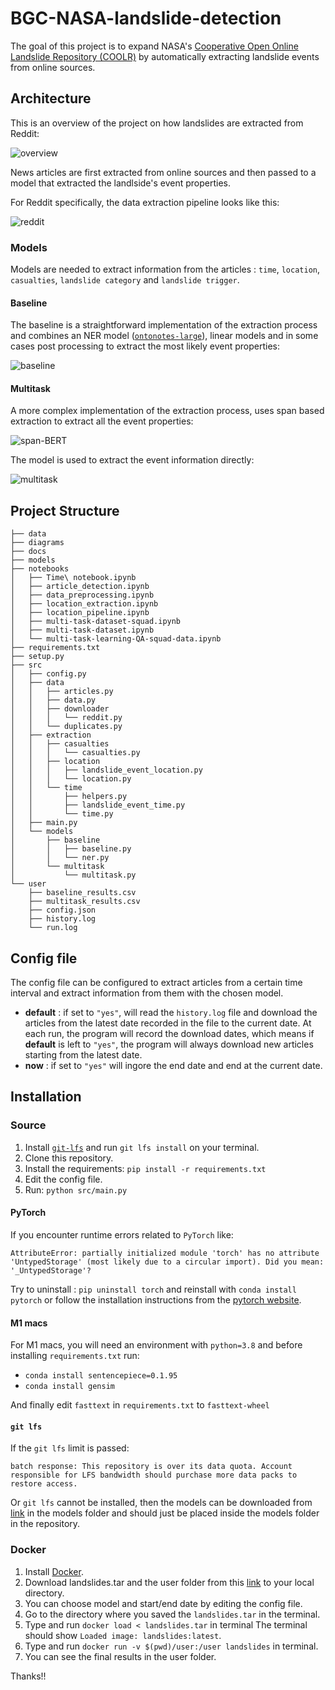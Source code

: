 # BGC-NASA-landslide-detection

The goal of this project is to expand NASA's [Cooperative Open Online Landslide Repository (COOLR)](https://maps.nccs.nasa.gov/arcgis/apps/MapAndAppGallery/index.html?appid=574f26408683485799d02e857e5d9521) by automatically extracting landslide events from online sources.

## Architecture

This is an overview of the project on how landslides are extracted from Reddit:

![overview](./diagrams/project-structure.png)


News articles are first extracted from online sources and then passed to a model that extracted the landlside's event properties.


For Reddit specifically, the data extraction pipeline looks like this:

![reddit](./diagrams/reddit-extraction.png)


### Models

Models are needed to extract information from the articles : `time`, `location`, `casualties`, `landslide category` and `landslide trigger`.

#### Baseline

The baseline is a straightforward implementation of the extraction process and combines an NER model ([`ontonotes-large`](https://huggingface.co/flair/ner-english-ontonotes-large)), linear models and in some cases post processing to extract the most likely event properties:

![baseline](./diagrams/baseline-pipeline.drawio.png)


#### Multitask

A more complex implementation of the extraction process, uses span based extraction to extract all the event properties:

![span-BERT](./diagrams/bert-qa-multitask.drawio.png)

The model is used to extract the event information directly:

![multitask](./diagrams/multitask-pipeline.drawio.png)

## Project Structure

```
├── data
├── diagrams
├── docs
├── models
├── notebooks
│   ├── Time\ notebook.ipynb
│   ├── article_detection.ipynb
│   ├── data_preprocessing.ipynb
│   ├── location_extraction.ipynb
│   ├── location_pipeline.ipynb
│   ├── multi-task-dataset-squad.ipynb
│   ├── multi-task-dataset.ipynb
│   └── multi-task-learning-QA-squad-data.ipynb
├── requirements.txt
├── setup.py
├── src
│   ├── config.py
│   ├── data
│   │   ├── articles.py
│   │   ├── data.py
│   │   ├── downloader
│   │   │   └── reddit.py
│   │   └── duplicates.py
│   ├── extraction
│   │   ├── casualties
│   │   │   └── casualties.py
│   │   ├── location
│   │   │   ├── landslide_event_location.py
│   │   │   └── location.py
│   │   └── time
│   │       ├── helpers.py
│   │       ├── landslide_event_time.py
│   │       └── time.py
│   ├── main.py
│   └── models
│       ├── baseline
│       │   ├── baseline.py
│       │   └── ner.py
│       └── multitask
│           └── multitask.py
└── user
    ├── baseline_results.csv
    ├── multitask_results.csv
    ├── config.json
    ├── history.log
    └── run.log
```

## Config file

The config file can be configured to extract articles from a certain time interval and extract information from them with the chosen model.

- __default__ : if set to `"yes"`, will read the `history.log` file and download the articles from the latest date recorded in the file to the current date. At each run, the program will record the download dates, which means if __default__ is left to `"yes"`, the program will always download new articles starting from the latest date.
- __now__ : if set to `"yes"` will ingore the end date and end at the current date.


## Installation

### Source

1. Install [`git-lfs`](https://git-lfs.github.com) and run `git lfs install` on your terminal.
2. Clone this repository.
3. Install the requirements: `pip install -r requirements.txt`
4. Edit the config file.
5. Run: `python src/main.py`

#### PyTorch

If you encounter runtime errors related to `PyTorch` like:

```
AttributeError: partially initialized module 'torch' has no attribute 'UntypedStorage' (most likely due to a circular import). Did you mean: '_UntypedStorage'?
```

Try to uninstall : `pip uninstall torch` and reinstall with `conda install pytorch` or follow the installation instructions from the [pytorch website](https://pytorch.org/get-started/locally/).


#### M1 macs

For M1 macs, you will need an environment with `python=3.8` and before installing `requirements.txt` run:
- `conda install sentencepiece=0.1.95`
- `conda install gensim`

And finally edit `fasttext` in `requirements.txt` to `fasttext-wheel`


#### `git lfs`

If the `git lfs` limit is passed:

```
batch response: This repository is over its data quota. Account responsible for LFS bandwidth should purchase more data packs to restore access.
```

Or `git lfs` cannot be installed, then the models can be downloaded from [link](https://drive.google.com/drive/folders/1jpARrfLu9sGGVa9YCxBKmeEF0UJtMrMk) in the models folder and should just be placed inside the models folder in the repository.

### Docker

1. Install [Docker](https://docs.docker.com/get-docker/).
2. Download landslides.tar and the user folder from this [link](https://drive.google.com/drive/folders/1jpARrfLu9sGGVa9YCxBKmeEF0UJtMrMk) to your local directory.
3. You can choose model and start/end date by editing the config file.
4. Go to the directory where you saved the `landslides.tar` in the terminal.
5. Type and run `docker load < landslides.tar` in  terminal
   The terminal should show `Loaded image: landslides:latest`.
6. Type and run `docker run -v $(pwd)/user:/user landslides` in terminal.
7. You can see the final results in the user folder.

Thanks!!
